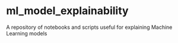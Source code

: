 # ml_model_explainability
A repository of notebooks and scripts useful for explaining Machine Learning models
